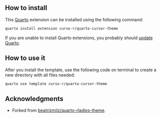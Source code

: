 
## How to install

This [Quarto](https://quarto.org) extension can be installed using the following command:

``` bash
quarto install extension curso-r/quarto-cursor-theme
```

If you are unable to install Quarto extensions, you probably should [update Quarto](https://quarto.org/docs/get-started/).

## How to use it

After you install the template, use the following code on terminal to create a new directory with all files needed:

``` bash
quarto use template curso-r/quarto-cursor-theme
```


## Acknowledgments

- Forked from [beatrizmilz/quarto-rladies-theme](https://github.com/beatrizmilz/quarto-rladies-theme).